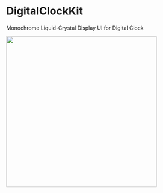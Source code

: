 # DigitalClockKit
Monochrome Liquid-Crystal Display UI for Digital Clock

<img width="400" src="https://github.com/JikeLab/DigitalClockKit/assets/33272228/29ee540f-1e4e-41bb-b075-0bc483583aae">
